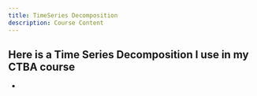 ```yaml
---
title: TimeSeries Decomposition
description: Course Content
---
```


Here is a Time Series Decomposition I use in my CTBA course
- 
-
